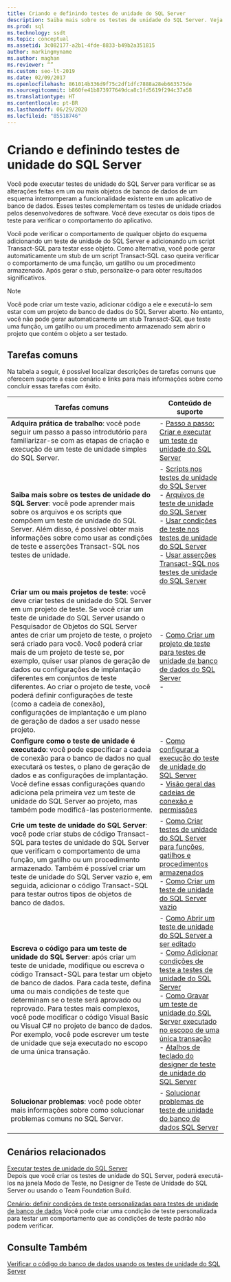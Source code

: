 ```yaml
---
title: Criando e definindo testes de unidade do SQL Server
description: Saiba mais sobre os testes de unidade do SQL Server. Veja fontes de informações sobre como criar e executar testes de unidade, solucionar problemas e executar outras tarefas relacionadas.
ms.prod: sql
ms.technology: ssdt
ms.topic: conceptual
ms.assetid: 3c082177-a2b1-4fde-8833-b49b2a351815
author: markingmyname
ms.author: maghan
ms.reviewer: “”
ms.custom: seo-lt-2019
ms.date: 02/09/2017
ms.openlocfilehash: 861014b336d9f75c2df1dfc7888a28eb663575de
ms.sourcegitcommit: b860fe41b873977649dca8c1fd5619f294c37a58
ms.translationtype: HT
ms.contentlocale: pt-BR
ms.lasthandoff: 06/29/2020
ms.locfileid: "85518746"
---
```

# <a name="creating-and-defining-sql-server-unit-tests"></a>Criando e definindo testes de unidade do SQL Server

Você pode executar testes de unidade do SQL Server para verificar se as alterações feitas em um ou mais objetos de banco de dados de um esquema interromperam a funcionalidade existente em um aplicativo de banco de dados. Esses testes complementam os testes de unidade criados pelos desenvolvedores de software. Você deve executar os dois tipos de teste para verificar o comportamento do aplicativo.  
  
Você pode verificar o comportamento de qualquer objeto do esquema adicionando um teste de unidade do SQL Server e adicionando um script Transact\-SQL para testar esse objeto. Como alternativa, você pode gerar automaticamente um stub de um script Transact\-SQL caso queira verificar o comportamento de uma função, um gatilho ou um procedimento armazenado. Após gerar o stub, personalize-o para obter resultados significativos.  
  
> [!NOTE]  
> Você pode criar um teste vazio, adicionar código a ele e executá-lo sem estar com um projeto de banco de dados do SQL Server aberto. No entanto, você não pode gerar automaticamente um stub Transact\-SQL que teste uma função, um gatilho ou um procedimento armazenado sem abrir o projeto que contém o objeto a ser testado.  
  
## <a name="common-tasks"></a>Tarefas comuns  
Na tabela a seguir, é possível localizar descrições de tarefas comuns que oferecem suporte a esse cenário e links para mais informações sobre como concluir essas tarefas com êxito.  
  
|Tarefas comuns|Conteúdo de suporte|  
|----------------|----------------------|  
|**Adquira prática de trabalho**: você pode seguir um passo a passo introdutório para familiarizar-se com as etapas de criação e execução de um teste de unidade simples do SQL Server.|-   [Passo a passo: Criar e executar um teste de unidade do SQL Server](../ssdt/walkthrough-creating-and-running-a-sql-server-unit-test.md)|  
|**Saiba mais sobre os testes de unidade do SQL Server**: você pode aprender mais sobre os arquivos e os scripts que compõem um teste de unidade do SQL Server. Além disso, é possível obter mais informações sobre como usar as condições de teste e asserções Transact\-SQL nos testes de unidade.|-   [Scripts nos testes de unidade do SQL Server](../ssdt/scripts-in-sql-server-unit-tests.md)<br />-   [Arquivos de teste de unidade do SQL Server](../ssdt/sql-server-unit-test-files.md)<br />-   [Usar condições de teste nos testes de unidade do SQL Server](../ssdt/using-test-conditions-in-sql-server-unit-tests.md)<br />-   [Usar asserções Transact-SQL nos testes de unidade do SQL Server](../ssdt/using-transact-sql-assertions-in-sql-server-unit-tests.md)|  
|**Criar um ou mais projetos de teste**: você deve criar testes de unidade do SQL Server em um projeto de teste. Se você criar um teste de unidade do SQL Server usando o Pesquisador de Objetos do SQL Server antes de criar um projeto de teste, o projeto será criado para você. Você poderá criar mais de um projeto de teste se, por exemplo, quiser usar planos de geração de dados ou configurações de implantação diferentes em conjuntos de teste diferentes. Ao criar o projeto de teste, você poderá definir configurações de teste (como a cadeia de conexão), configurações de implantação e um plano de geração de dados a ser usado nesse projeto.|-   [Como Criar um projeto de teste para testes de unidade de banco de dados do SQL Server](../ssdt/how-to-create-a-test-project-for-sql-server-database-unit-testing.md)<br />-|  
|**Configure como o teste de unidade é executado**: você pode especificar a cadeia de conexão para o banco de dados no qual executará os testes, o plano de geração de dados e as configurações de implantação. Você define essas configurações quando adiciona pela primeira vez um teste de unidade do SQL Server ao projeto, mas também pode modificá-las posteriormente.|-   [Como configurar a execução do teste de unidade do SQL Server](../ssdt/how-to-configure-sql-server-unit-test-execution.md)<br />-   [Visão geral das cadeias de conexão e permissões](../ssdt/overview-of-connection-strings-and-permissions.md)|  
|**Crie um teste de unidade do SQL Server**: você pode criar stubs de código Transact\-SQL para testes de unidade do SQL Server que verificam o comportamento de uma função, um gatilho ou um procedimento armazenado. Também é possível criar um teste de unidade do SQL Server vazio e, em seguida, adicionar o código Transact\-SQL para testar outros tipos de objetos de banco de dados.|-   [Como Criar testes de unidade do SQL Server para funções, gatilhos e procedimentos armazenados](../ssdt/how-to-create-unit-tests-for-functions-triggers-stored-procedures.md)<br />-   [Como Criar um teste de unidade do SQL Server vazio](../ssdt/how-to-create-an-empty-sql-server-unit-test.md)|  
|**Escreva o código para um teste de unidade do SQL Server**: após criar um teste de unidade, modifique ou escreva o código Transact\-SQL para testar um objeto de banco de dados. Para cada teste, defina uma ou mais condições de teste que determinam se o teste será aprovado ou reprovado. Para testes mais complexos, você pode modificar o código Visual Basic ou Visual C\# no projeto de banco de dados. Por exemplo, você pode escrever um teste de unidade que seja executado no escopo de uma única transação.|-   [Como Abrir um teste de unidade do SQL Server a ser editado](../ssdt/how-to-open-a-sql-server-unit-test-to-edit.md)<br />-   [Como Adicionar condições de teste a testes de unidade do SQL Server](../ssdt/how-to-add-test-conditions-to-sql-server-unit-tests.md)<br />-   [Como Gravar um teste de unidade do SQL Server executado no escopo de uma única transação](../ssdt/how-to-write-sql-server-unit-test-that-runs-in-single-transaction-scope.md)<br />-   [Atalhos de teclado do designer de teste de unidade do SQL Server](../ssdt/keyboard-shortcuts-for-sql-server-unit-test-designer.md)|  
|**Solucionar problemas**: você pode obter mais informações sobre como solucionar problemas comuns no SQL Server.|-   [Solucionar problemas de teste de unidade do banco de dados SQL Server](../ssdt/troubleshooting-sql-server-database-unit-testing-issues.md)|  
  
## <a name="related-scenarios"></a>Cenários relacionados  
[Executar testes de unidade do SQL Server](../ssdt/running-sql-server-unit-tests.md)  
Depois que você criar os testes de unidade do SQL Server, poderá executá-los na janela Modo de Teste, no Designer de Teste de Unidade do SQL Server ou usando o Team Foundation Build.  
  
[Cenário: definir condições de teste personalizadas para testes de unidade de banco de dados](https://msdn.microsoft.com/library/dd193282(VS.100).aspx)  
Você pode criar uma condição de teste personalizada para testar um comportamento que as condições de teste padrão não podem verificar.  
  
## <a name="see-also"></a>Consulte Também  
[Verificar o código do banco de dados usando os testes de unidade do SQL Server](../ssdt/verifying-database-code-by-using-sql-server-unit-tests.md)  
  
